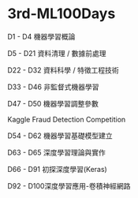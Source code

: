 # 3rd-ML100Days  
D1 - D4   機器學習概論  

D5 - D21  資料清理 / 數據前處理  

D22 - D32 資料科學 / 特徵工程技術  

D33 - D46 非監督式機器學習  

D47 - D50 機器學習調整參數  

Kaggle Fraud Detection Competition  

D54 - D62 機器學習基礎模型建立  

D63 - D65 深度學習理論與實作  

D66 - D91 初探深度學習(Keras)    

D92 - D100深度學習應用-卷積神經網路    

